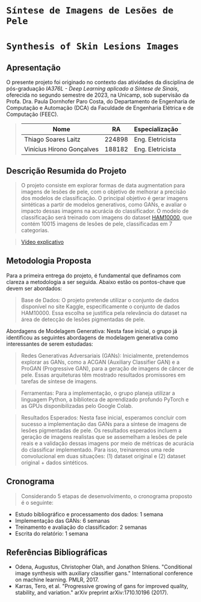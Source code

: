 # `Síntese de Imagens de Lesões de Pele`
# `Synthesis of Skin Lesions Images`

## Apresentação

O presente projeto foi originado no contexto das atividades da disciplina de pós-graduação *IA376L - Deep Learning aplicado a Síntese de Sinais*, 
oferecida no segundo semestre de 2023, na Unicamp, sob supervisão da Profa. Dra. Paula Dornhofer Paro Costa, do Departamento de Engenharia de Computação e Automação (DCA) da Faculdade de Engenharia Elétrica e de Computação (FEEC).

> |Nome  | RA | Especialização|
> |--|--|--|
> | Thiago Soares Laitz  | 224898  | Eng. Eletricista |
> | Vinícius Hirono Gonçalves  | 188182  | Eng. Eletricista |


## Descrição Resumida do Projeto
> O projeto consiste em explorar formas de data augmentation para imagens de lesões de pele, com o objetivo de melhorar a precisão dos modelos de classificação. O principal objetivo é gerar imagens sintéticas a partir de modelos generativos, como GANs, e avaliar o impacto dessas imagens na acurácia do classificador.
> O modelo de classificação será treinado com imagens do dataset [HAM10000](https://dataverse.harvard.edu/dataset.xhtml?persistentId=doi:10.7910/DVN/DBW86T), que contém 10015 imagens de lesões de pele, classificadas em 7 categorias.

> [Vídeo explicativo](https://drive.google.com/file/d/1ot6AAC68K9oxxHQCFKWLAgzKk4Kks_0m/view?usp=sharing)

## Metodologia Proposta
Para a primeira entrega do projeto, é fundamental que definamos com clareza a metodologia a ser seguida. Abaixo estão os pontos-chave que devem ser abordados:

>Base de Dados: O projeto pretende utilizar o conjunto de dados disponível no site Kaggle, especificamente o conjunto de dados HAM10000. Essa escolha se justifica pela relevância do dataset na área de detecção de lesões pigmentadas de pele.

Abordagens de Modelagem Generativa: Nesta fase inicial, o grupo já identificou as seguintes abordagens de modelagem generativa como interessantes de serem estudadas:

> Redes Generativas Adversariais (GANs): Inicialmente, pretendemos explorar as GANs, como a ACGAN (Auxiliary Classifier GAN) e a ProGAN (Progressive GAN), para a geração de imagens de câncer de pele. Essas arquiteturas têm mostrado resultados promissores em tarefas de síntese de imagens.

>Ferramentas: Para a implementação, o grupo planeja utilizar a linguagem Python, a biblioteca de aprendizado profundo PyTorch e as GPUs disponibilizadas pelo Google Colab.

>Resultados Esperados: Nesta fase inicial, esperamos concluir com sucesso a implementação das GANs para a síntese de imagens de lesões pigmentadas de pele. Os resultados esperados incluem a geração de imagens realistas que se assemelham a lesões de pele reais e a validação dessas imagens por meio de métricas de acurácia do classificar implementado. Para isso, treinaremos uma rede convolucional em duas situações: (1) dataset original e (2) dataset original + dados sintéticos.

## Cronograma
> Considerando 5 etapas de desenvolvimento, o cronograma proposto é o seguinte:
- Estudo bibliográfico e processamento dos dados: 1 semana
- Implementação das GANs: 6 semanas
- Treinamento e avaliação do classificador: 2 semanas
- Escrita do relatório: 1 semana

## Referências Bibliográficas
- Odena, Augustus, Christopher Olah, and Jonathon Shlens. "Conditional image synthesis with auxiliary classifier gans." International conference on machine learning. PMLR, 2017.
- Karras, Tero, et al. "Progressive growing of gans for improved quality, stability, and variation." arXiv preprint arXiv:1710.10196 (2017).
